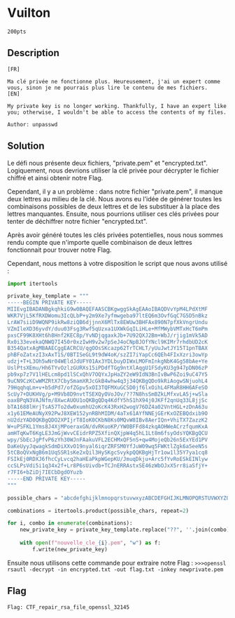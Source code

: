 # Vuilton
```
200pts
```
## Description
```
[FR]

Ma clé privée ne fonctionne plus. Heureusement, j'ai un expert comme vous, sinon je ne pourrais plus lire le contenu de mes fichiers.
[EN]

My private key is no longer working. Thankfully, I have an expert like you; otherwise, I wouldn't be able to access the contents of my files.

Author: unpasswd
```

## Solution 

Le défi nous présente deux fichiers, "private.pem" et "encrypted.txt". Logiquement, nous devrions utiliser la clé privée pour décrypter le fichier chiffré et ainsi obtenir notre Flag.

Cependant, il y a un problème : dans notre fichier "private.pem", il manque deux lettres au milieu de la clé. Nous avons eu l'idée de générer toutes les combinaisons possibles de deux lettres et de les substituer à la place des lettres manquantes. Ensuite, nous pourrions utiliser ces clés privées pour tenter de déchiffrer notre fichier "encrypted.txt".

Après avoir généré toutes les clés privées potentielles, nous nous sommes rendu compte que n'importe quelle combinaison de deux lettres fonctionnait pour trouver notre Flag.

Cependant, nous mettons à votre disposition le script que nous avons utilisé : 
```python
import itertools

private_key_template = """
-----BEGIN PRIVATE KEY-----
MIIEvgIBADANBgkqhkiG9w0BAQEFAASCBKgwggSkAgEAAoIBAQDVvYpM4LPdXtMF
WKR7VjL5KfRXDWomu3IcQLbP+y2m9Xe7yfmwgeba97ltEQ6m3OvfGqC7G5D5nBkz
LrAW7siiD9WQNP9ikRw8ziQB6djjnnX6MlTx8EWUw3BHFAx890N7pfXkVngrUndu
VZmIleXD36yvdY/duu03Fsg3Rwf5qUzxa1UXWkGqILiHLe+MfMWybVMTxHcT6mPm
pxsCF99K8XHt6h8Hnf2KEC8p/YvNDjqgaxkJb+7U92QXJ2Bm+WbJ/rjig1mVk5AD
Rx0i33evekaQNWQ7I450r0xzIwH9v2w7pSeJ4oCNpBJOfYNcl9KIMr7rhdbUD2cK
B354QatxAgMBAAECggEACRCU/qgOOsSKcazp62TrTCHLT/yUuJwtJY15T1pnTBAX
phBFoZatxzI3xAxT1S/0BTISeGL9t9dW4oK/szZI7iYapCc6QEh4FIxXzri3owYp
udzj+T+L3Oh5wNr04WEldJdUFY01Ax3YDLbuyDIWxLMOFmInkgNbK4Gg58bAe+Ye
UslPtsXEmu/Hh6TYvOzlzGURXs15iPDdfTGg9ntXlAqgU1FSdyKU3g947pDN06zP
pb9xp7z7V1lHELcm8pd1lSCxQhV7OQYxJpHaZY2eW9IdN3BnIvBwP6Zoi9uC47Y5
9uCN9CzKCwWMZRtX7CbySmamXRJcGkB4whw4q3j34QKBgQDo9kRiAogwSNjuohL4
79HqqhqLm+v+b5dPd7/ofZGpv5xOI3TQFMXuGCSD0jf6lxOihL4FMaR8HH6AFeSO
ScUy7+DUKHVg/p+M9Vb8D9nvtTSEXQyOVoJOv/??7N8hsSmBZkLMfxvLA5j+wSla
oaxBPqN3VAJNfm/8XwcAUOU1oQKBgQDq4KdfY5hS1hX94j0JKFf2qnUq33L8jjSc
bTA1688lHrjTsA57To2dw0xumhU2oKcK43RxH2wogV76DZ4a02VntHGL+zDnA63u
x1y61EMeAUNyX92PwJ8XEW152ynRBhMIDM/4aTx61AYfNNEjGErKxOZEBQdxib9O
nU2dzYAD0QKBgQDO2XPIjrT8IoK0CKbN8Ks0MQvW8IBv8AerIQn+VhiTX7ZazzK2
W+uPSFKL1Yms8J4XjMPoeraxGN/dvRKuoKP/YW0BFFd84zkqAOHWeACrzfqumKxA
amHTqKwT6KgLE3JmGjWvvCEidrRPZ5XfinQXjpW4q5hL1Lt8m6fsyOdsYQKBgQCU
wpy/SbEcJgPfvP6zYh30WJnFAakuVFL2ECHMxQF5nS+qw4MojeQb26n5ExYEd1PV
DaKeUyyJqwagkSdmDiXXvO19nyal6iqrZRFSM0YfJuW09wq5FWKtlZgk6a5eeN5s
5tCBoQVxNgB6m1UqSSR1sKe2xQil3HySKgcSvykpQQKBgHjTr1ow1l35Y7ya1cq8
FSIkEj0RDXJ6fhcCyLvcq2haHEaPkpWGepKU/JmuqDkju+Arc5fYvRoESkEINlyw
ccSLPsVdi5i1q34x2f+Lr8P6sUivdb+TCJnERRAstxSE46zWbOJxX5rr8iaSfjY+
r7FI6+bZiDj7IECbDgdOYuzb
-----END PRIVATE KEY-----
"""

possible_chars = "abcdefghijklmnopqrstuvwxyzABCDEFGHIJKLMNOPQRSTUVWXYZ0123456789"

combinations = itertools.product(possible_chars, repeat=2)

for i, combo in enumerate(combinations):
    new_private_key = private_key_template.replace("??", ''.join(combo))
    
    with open(f"nouvelle_cle_{i}.pem", "w") as f:
        f.write(new_private_key)
```
Ensuite nous utilisons cette commande pour extraire notre Flag : 
`>>>openssl rsautl -decrypt -in encrypted.txt -out flag.txt -inkey newprivate.pem`

## Flag 
```
Flag: CTF_repair_rsa_file_openssl_32145
```

